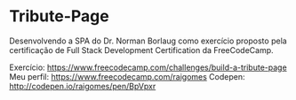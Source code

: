 # Tribute-Page
Desenvolvendo a SPA do Dr. Norman Borlaug como exercício proposto pela certificação de Full Stack Development Certification da FreeCodeCamp.

Exercício: https://www.freecodecamp.com/challenges/build-a-tribute-page
Meu perfil: https://www.freecodecamp.com/raigomes
Codepen: http://codepen.io/raigomes/pen/BpVpxr
